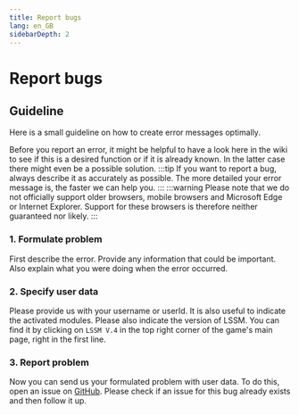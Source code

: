 ```yaml
---
title: Report bugs
lang: en_GB
sidebarDepth: 2
---
```


# Report bugs

## Guideline
Here is a small guideline on how to create error messages optimally.

Before you report an error, it might be helpful to have a look here in the wiki to see if this is a desired function or if it is already known. In the latter case there might even be a possible solution.
:::tip
If you want to report a bug, always describe it as accurately as possible. The more detailed your error message is, the faster we can help you.
:::
:::warning
Please note that we do not officially support older browsers, mobile browsers and Microsoft Edge or Internet Explorer. Support for these browsers is therefore neither guaranteed nor likely.
:::

### 1. Formulate problem
First describe the error. Provide any information that could be important. Also explain what you were doing when the error occurred.

### 2. Specify user data
Please provide us with your username or userId. It is also useful to indicate the activated modules. Please also indicate the version of LSSM. You can find it by clicking on `LSSM V.4` in the top right corner of the game's main page, right in the first line.

### 3. Report problem
Now you can send us your formulated problem with user data. To do this, open an issue on [GitHub][github.issues]. Please check if an issue for this bug already exists and then follow it up.

<!-- ==START_FOOTER== Do NOT edit anything below this line! Any edits will be removed as content is auto generated! -->
[lssm.status]: https://status.lss-manager.de/
[lssm.discord]: https://discord.gg/RcTNjpB
[lssm.userscript]: https://v4.lss-manager.de/lssm-v4.user.js
[lssm.donations]: https://donate.lss-manager.de/
[docs]: https://docs.lss-manager.de/
[docs.apps]: /en_GB/apps.md
[docs.appstore]: /en_GB/appstore.md
[docs.bugs]: /en_GB/bugs.md
[docs.error_report]: /en_GB/error_report.md
[docs.faq]: /en_GB/faq.md
[docs.metadata]: /en_GB/metadata.md
[docs.other]: /en_GB/other.md
[docs.settings]: /en_GB/settings.md
[docs.suggestions]: /en_GB/suggestions.md
[docs.support]: /en_GB/support.md
[games.self]: https://missionchief.co.uk
[tampermonkey]: https://tampermonkey.net/
[github]: https://github.com/LSS-Manager/LSSM-V.4
[github.issues]: https://github.com/LSS-Manager/LSSM-V.4/issues
[github.issues.open]: https://github.com/LSS-Manager/LSSM-V.4/issues?q=is%3Aissue+is%3Aopen+label%3Abug